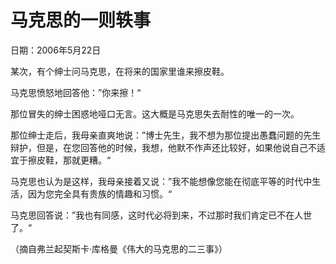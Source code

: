 # 马克思的一则轶事

日期：2006年5月22日

某次，有个绅士问马克思，在将来的国家里谁来擦皮鞋。

马克思愤怒地回答他：”你来擦！“

那位冒失的绅士困惑地哑口无言。这大概是马克思失去耐性的唯一的一次。

那位绅士走后，我母亲直爽地说：”博士先生，我不想为那位提出愚蠢问题的先生辩护，但是，在您回答他的时候，我想，他默不作声还比较好，如果他说自己不适宜于擦皮鞋，那就更糟。“

马克思也认为是这样，我母亲接着又说：”我不能想像您能在彻底平等的时代中生活，因为您完全具有贵族的情趣和习惯。“

马克思回答说：”我也有同感，这时代必将到来，不过那时我们肯定已不在人世了。“

（摘自弗兰起契斯卡·库格曼《伟大的马克思的二三事》）

